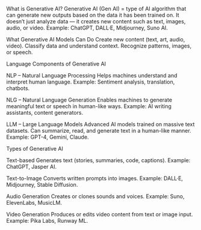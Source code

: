 What is Generative AI?
Generative AI (Gen AI) = type of AI algorithm that can generate new outputs based on the data it has been trained on.
It doesn’t just analyze data — it creates new content such as text, images, audio, or video.
Example: ChatGPT, DALL·E, Midjourney, Suno AI.

What Generative AI Models Can Do
Create new content (text, art, audio, video).
Classify data and understand context.
Recognize patterns, images, or speech.

Language Components of Generative AI

NLP – Natural Language Processing
Helps machines understand and interpret human language.
Example: Sentiment analysis, translation, chatbots.

NLG – Natural Language Generation
Enables machines to generate meaningful text or speech in human-like ways.
Example: AI writing assistants, content generators.

LLM – Large Language Models
Advanced AI models trained on massive text datasets.
Can summarize, read, and generate text in a human-like manner.
Example: GPT-4, Gemini, Claude.

Types of Generative AI

Text-based
Generates text (stories, summaries, code, captions).
Example: ChatGPT, Jasper AI.

Text-to-Image
Converts written prompts into images.
Example: DALL·E, Midjourney, Stable Diffusion.

Audio Generation
Creates or clones sounds and voices.
Example: Suno, ElevenLabs, MusicLM.

Video Generation
Produces or edits video content from text or image input.
Example: Pika Labs, Runway ML.
